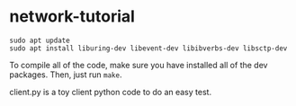 # network-tutorial

```
sudo apt update
sudo apt install liburing-dev libevent-dev libibverbs-dev libsctp-dev
```

To compile all of the code, make sure you have installed all of the dev packages. Then, just run `make`.

client.py is a toy client python code to do an easy test.